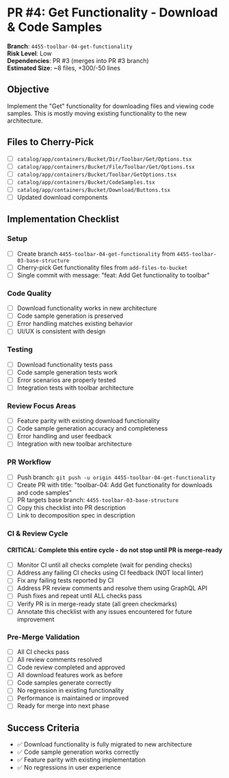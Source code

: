 <!-- markdownlint-disable line-length -->
# PR #4: Get Functionality - Download & Code Samples

**Branch**: `4455-toolbar-04-get-functionality`  
**Risk Level**: Low  
**Dependencies**: PR #3 (merges into PR #3 branch)  
**Estimated Size**: ~8 files, +300/-50 lines

## Objective

Implement the "Get" functionality for downloading files and viewing code samples. This is mostly moving existing functionality to the new architecture.

## Files to Cherry-Pick

- [ ] `catalog/app/containers/Bucket/Dir/Toolbar/Get/Options.tsx`
- [ ] `catalog/app/containers/Bucket/File/Toolbar/Get/Options.tsx`
- [ ] `catalog/app/containers/Bucket/Toolbar/GetOptions.tsx`
- [ ] `catalog/app/containers/Bucket/CodeSamples.tsx`
- [ ] `catalog/app/containers/Bucket/Download/Buttons.tsx`
- [ ] Updated download components

## Implementation Checklist

### Setup

- [ ] Create branch `4455-toolbar-04-get-functionality` from `4455-toolbar-03-base-structure`
- [ ] Cherry-pick Get functionality files from `add-files-to-bucket`
- [ ] Single commit with message: "feat: Add Get functionality to toolbar"

### Code Quality

- [ ] Download functionality works in new architecture
- [ ] Code sample generation is preserved
- [ ] Error handling matches existing behavior
- [ ] UI/UX is consistent with design

### Testing

- [ ] Download functionality tests pass
- [ ] Code sample generation tests work
- [ ] Error scenarios are properly tested
- [ ] Integration tests with toolbar architecture

### Review Focus Areas

- [ ] Feature parity with existing download functionality
- [ ] Code sample generation accuracy and completeness
- [ ] Error handling and user feedback
- [ ] Integration with new toolbar architecture

### PR Workflow

- [ ] Push branch: `git push -u origin 4455-toolbar-04-get-functionality`
- [ ] Create PR with title: "toolbar-04: Add Get functionality for downloads and code samples"
- [ ] PR targets base branch: `4455-toolbar-03-base-structure`
- [ ] Copy this checklist into PR description
- [ ] Link to decomposition spec in description

### CI & Review Cycle

#### CRITICAL: Complete this entire cycle - do not stop until PR is merge-ready

- [ ] Monitor CI until all checks complete (wait for pending checks)
- [ ] Address any failing CI checks using CI feedback (NOT local linter)  
- [ ] Fix any failing tests reported by CI
- [ ] Address PR review comments and resolve them using GraphQL API
- [ ] Push fixes and repeat until ALL checks pass
- [ ] Verify PR is in merge-ready state (all green checkmarks)
- [ ] Annotate this checklist with any issues encountered for future improvement

### Pre-Merge Validation

- [ ] All CI checks pass
- [ ] All review comments resolved
- [ ] Code review completed and approved
- [ ] All download features work as before
- [ ] Code samples generate correctly
- [ ] No regression in existing functionality
- [ ] Performance is maintained or improved
- [ ] Ready for merge into next phase

## Success Criteria

- ✅ Download functionality is fully migrated to new architecture
- ✅ Code sample generation works correctly
- ✅ Feature parity with existing implementation
- ✅ No regressions in user experience
